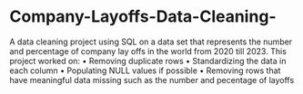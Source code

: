 # Company-Layoffs-Data-Cleaning-
A data cleaning project using SQL on a data set that represents the number and percentage of company lay offs in the world from 2020 till 2023. 
This project worked on:
  • Removing duplicate rows
  • Standardizing the data in each column
  • Populating NULL values if possible
  • Removing rows that have meaningful data missing such as the number and pecentage of layoffs
